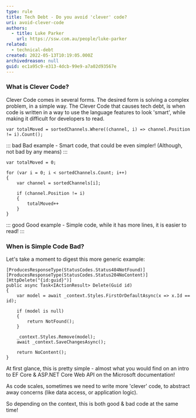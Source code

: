 ```yaml
---
type: rule
title: Tech Debt - Do you avoid 'clever' code?
uri: avoid-clever-code
authors:
  - title: Luke Parker
    url: https://ssw.com.au/people/luke-parker
related:
  - technical-debt
created: 2022-05-13T10:19:05.000Z
archivedreason: null
guid: ec1a95c9-e313-4dcb-99e9-a7a02d93567e
---
```


### What is Clever Code?

Clever Code comes in several forms. The desired form is solving a complex problem, in a simple way. The Clever Code that causes tech debt, is when code is written in a way to use the language features to look 'smart', while making it difficult for developers to read.

<!--endintro-->

```
var totalMoved = sortedChannels.Where((channel, i) => channel.Position != i).Count();
```

::: bad
Bad example - Smart code, that could be even simpler! (Although, not bad by any means)
:::

```
var totalMoved = 0;

for (var i = 0; i < sortedChannels.Count; i++)
{
    var channel = sortedChannels[i];

    if (channel.Position != i)
    {
        totalMoved++
    }
}
```

::: good
Good example - Simple code, while it has more lines, it is easier to read!
:::

### When is Simple Code Bad?

Let's take a moment to digest this more generic example:

```
[ProducesResponseType(StatusCodes.Status404NotFound)]
[ProducesResponseType(StatusCodes.Status204NoContent)]
[HttpDelete("{id:guid}")]
public async Task<IActionResult> Delete(Guid id)
{
    var model = await _context.Styles.FirstOrDefaultAsync(x => x.Id == id);

    if (model is null)
    {
        return NotFound();
    }

    _context.Styles.Remove(model);
    await _context.SaveChangesAsync();

    return NoContent();
}
```

At first glance, this is pretty simple - almost what you would find on an intro to EF Core & ASP.NET Core Web API on the Microsoft documentation!

As code scales, sometimes we need to write more 'clever' code, to abstract away concerns (like data access, or application logic).

So depending on the context, this is both good & bad code at the same time!
